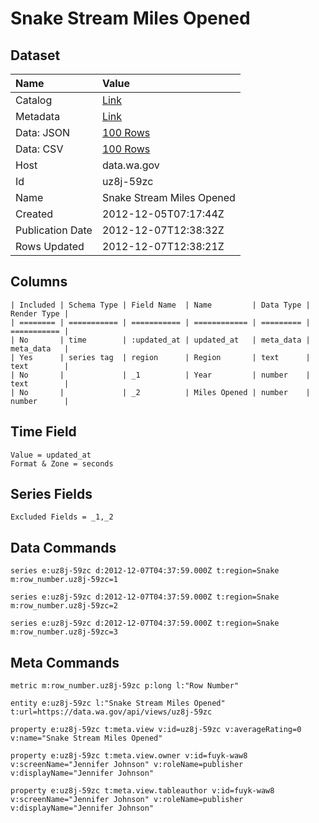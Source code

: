 # Snake Stream Miles Opened

## Dataset

| Name | Value |
| :--- | :---- |
| Catalog | [Link](https://catalog.data.gov/dataset/snake-stream-miles-opened-bdc2a) |
| Metadata | [Link](https://data.wa.gov/api/views/uz8j-59zc) |
| Data: JSON | [100 Rows](https://data.wa.gov/api/views/uz8j-59zc/rows.json?max_rows=100) |
| Data: CSV | [100 Rows](https://data.wa.gov/api/views/uz8j-59zc/rows.csv?max_rows=100) |
| Host | data.wa.gov |
| Id | uz8j-59zc |
| Name | Snake Stream Miles Opened |
| Created | 2012-12-05T07:17:44Z |
| Publication Date | 2012-12-07T12:38:32Z |
| Rows Updated | 2012-12-07T12:38:21Z |

## Columns

```ls
| Included | Schema Type | Field Name  | Name         | Data Type | Render Type |
| ======== | =========== | =========== | ============ | ========= | =========== |
| No       | time        | :updated_at | updated_at   | meta_data | meta_data   |
| Yes      | series tag  | region      | Region       | text      | text        |
| No       |             | _1          | Year         | number    | text        |
| No       |             | _2          | Miles Opened | number    | number      |
```

## Time Field

```ls
Value = updated_at
Format & Zone = seconds
```

## Series Fields

```ls
Excluded Fields = _1,_2
```

## Data Commands

```ls
series e:uz8j-59zc d:2012-12-07T04:37:59.000Z t:region=Snake m:row_number.uz8j-59zc=1

series e:uz8j-59zc d:2012-12-07T04:37:59.000Z t:region=Snake m:row_number.uz8j-59zc=2

series e:uz8j-59zc d:2012-12-07T04:37:59.000Z t:region=Snake m:row_number.uz8j-59zc=3
```

## Meta Commands

```ls
metric m:row_number.uz8j-59zc p:long l:"Row Number"

entity e:uz8j-59zc l:"Snake Stream Miles Opened" t:url=https://data.wa.gov/api/views/uz8j-59zc

property e:uz8j-59zc t:meta.view v:id=uz8j-59zc v:averageRating=0 v:name="Snake Stream Miles Opened"

property e:uz8j-59zc t:meta.view.owner v:id=fuyk-waw8 v:screenName="Jennifer Johnson" v:roleName=publisher v:displayName="Jennifer Johnson"

property e:uz8j-59zc t:meta.view.tableauthor v:id=fuyk-waw8 v:screenName="Jennifer Johnson" v:roleName=publisher v:displayName="Jennifer Johnson"
```